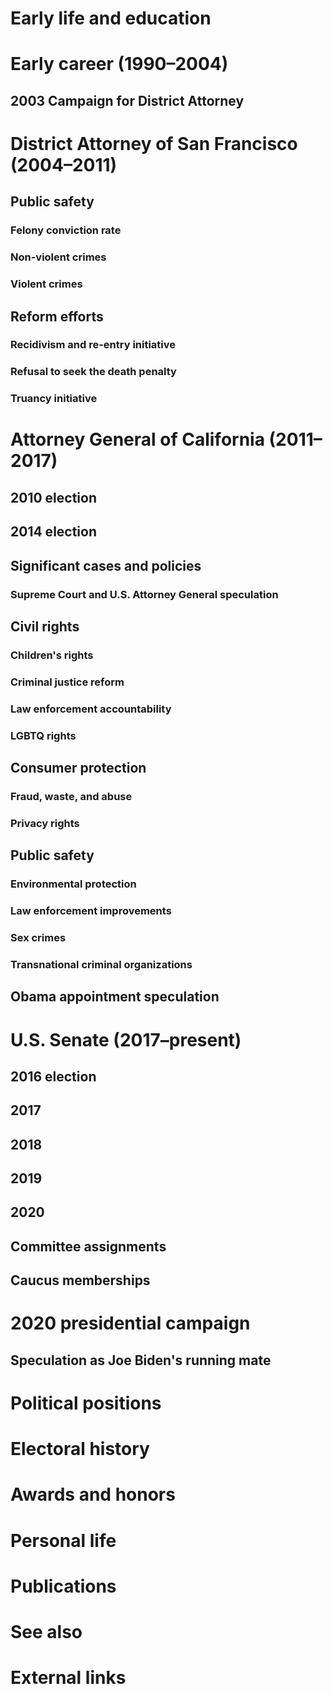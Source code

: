 # 
# Early life and education
# Early career (1990–2004)
## 2003 Campaign for District Attorney
# District Attorney of San Francisco (2004–2011)
## Public safety
### Felony conviction rate
### Non-violent crimes
### Violent crimes
## Reform efforts
### Recidivism and re-entry initiative
### Refusal to seek the death penalty
### Truancy initiative
# Attorney General of California (2011–2017)
## 2010 election
## 2014 election
## Significant cases and policies
### Supreme Court and U.S. Attorney General speculation
## Civil rights
### Children's rights
### Criminal justice reform
### Law enforcement accountability
### LGBTQ rights
## Consumer protection
### Fraud, waste, and abuse
### Privacy rights
## Public safety
### Environmental protection
### Law enforcement improvements
### Sex crimes
### Transnational criminal organizations
## Obama appointment speculation
# U.S. Senate (2017–present)
## 2016 election
## 2017
## 2018
## 2019
## 2020
## Committee assignments
## Caucus memberships
# 2020 presidential campaign
## Speculation as Joe Biden's running mate
# Political positions
# Electoral history
# Awards and honors
# Personal life
# Publications
# See also
# External links